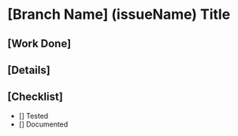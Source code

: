 # [Branch Name] (issueName) Title

## [Work Done]

## [Details]

## [Checklist]

- [] Tested
- [] Documented
